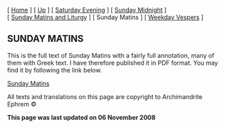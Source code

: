 \[ [Home](index.md) \] \[ [Up](tone6.md) \] \[ [Saturday Evening](sat6e.md) \] \[ [Sunday Midnight](sun6nc.md) \] \[ [Sunday Matins and Liturgy](sun6m.md) \] \[ Sunday Matins \] \[ [Weekday Vespers](weekday_vespers7.md) \]

SUNDAY MATINS
-------------

This is the full text of Sunday Matins with a fairly full annotation, many of them with Greek text. I have therefore published it in PDF format. You may find it by following the link below.

[Sunday Matins](SUN06M%20with%20notes%20colour.pdf)

All texts and translations on this page are copyright to Archimandrite Ephrem ©

**This page was last updated on 06 November 2008**
